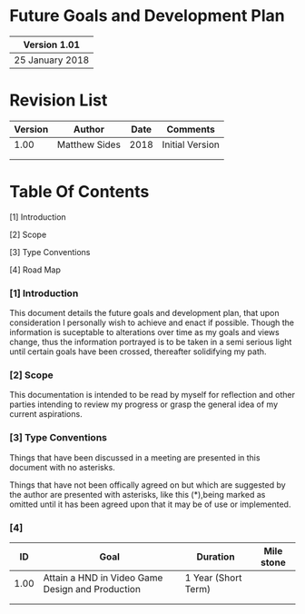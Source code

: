 # Future Goals and Development Plan

| Version 1.01    |
|-----------------|
|  25 January 2018|
     
     
# Revision List

| Version     | Author          | Date                 | Comments                       |
|-------------|-----------------|----------------------|--------------------------------|
| 1.00        |  Matthew Sides  |              2018    | Initial Version                |
|             |                 |                      |                                | 
|             |                 |                      |                                | 


# Table Of Contents

[1] Introduction

[2] Scope

[3] Type Conventions

[4] Road Map

### [1] Introduction

This document details the future goals and development plan, that upon consideration I personally wish to achieve and enact if possible. Though the information is suceptable to alterations over time as my goals and views change, thus the information portrayed is to be taken in a semi serious light until certain goals have been crossed, thereafter solidifying my path.

### [2] Scope

This documentation is intended to be read by myself for reflection and other parties intending to review my progress or grasp the general idea of my current aspirations. 

### [3] Type Conventions

Things that have been discussed in a meeting are presented in this document with no asterisks.

Things that have not been offically agreed on but which are suggested by the author are presented with asterisks, like this (*),being marked as omitted until it has been agreed upon that it may be of use or implemented.

### [4]



| ID          | Goal                                             | Duration                       | Mile stone                     |
|-------------|--------------------------------------------------|--------------------------------|--------------------------------|
| 1.00        | Attain a HND in Video Game Design and Production | 1 Year (Short Term)            |                                |
|             |                                                  |                                |                                | 
|             |                                                  |                                |                                | 
